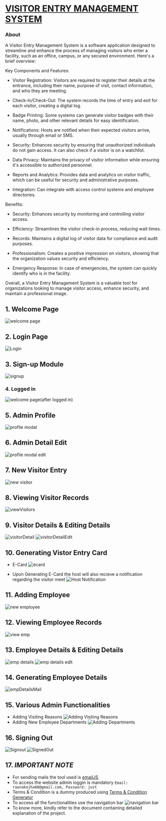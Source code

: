 # <u>VISITOR ENTRY MANAGEMENT SYSTEM</u>

### About
A Visitor Entry Management System is a software application designed to streamline and enhance the process of managing visitors who enter a facility, such as an office, campus, or any secured environment. Here's a brief overview:

Key Components and Features:

* Visitor Registration: Visitors are required to register their details at the entrance, including their name, purpose of visit, contact information, and who they are meeting.

* Check-In/Check-Out: The system records the time of entry and exit for each visitor, creating a digital log.

* Badge Printing: Some systems can generate visitor badges with their name, photo, and other relevant details for easy identification.

* Notifications: Hosts are notified when their expected visitors arrive, usually through email or SMS.

* Security: Enhances security by ensuring that unauthorized individuals do not gain access. It can also check if a visitor is on a watchlist.

* Data Privacy: Maintains the privacy of visitor information while ensuring it's accessible to authorized personnel.

* Reports and Analytics: Provides data and analytics on visitor traffic, which can be useful for security and administrative purposes.

* Integration: Can integrate with access control systems and employee directories.

Benefits:

* Security: Enhances security by monitoring and controlling visitor access.

* Efficiency: Streamlines the visitor check-in process, reducing wait times.

* Records: Maintains a digital log of visitor data for compliance and audit purposes.

* Professionalism: Creates a positive impression on visitors, showing that the organization values security and efficiency.

* Emergency Response: In case of emergencies, the system can quickly identify who is in the facility.

Overall, a Visitor Entry Management System is a valuable tool for organizations looking to manage visitor access, enhance security, and maintain a professional image.
## 1. Welcome Page
![welcome page](https://user-images.githubusercontent.com/87773225/212355781-e3ae0403-662b-498d-8b2f-795953f75e0f.png)

## 2. Login Page
![Login](https://user-images.githubusercontent.com/87773225/212355690-6eab6cbd-b084-45f3-a77c-c672ebbbd8d1.png)

## 3. Sign-up Module
![signup](https://user-images.githubusercontent.com/87773225/212355732-b6c0c7a0-e329-4a92-aeaf-848d5d18e2db.png)

### 4. Logged in
![welcome page(after logged in)](https://user-images.githubusercontent.com/87773225/212355767-61410fb5-ad94-4349-b7cb-d2e20db01f9d.png)

## 5. Admin Profile
![profile modal](https://user-images.githubusercontent.com/87773225/212355727-443915ae-1c88-4c37-aa55-6c4410d405d9.png)

## 6. Admin Detail Edit
![profile modal edit](https://user-images.githubusercontent.com/87773225/212355723-5fbfc58f-aa9c-42f5-96f0-da8f8eb6e9b1.png)

## 7. New Visitor Entry
![new visitor](https://user-images.githubusercontent.com/87773225/212355709-acc28f8d-7c0f-456d-bb5c-53f8913c16ba.png)

## 8. Viewing Visitor Records
![viewVisitors](https://user-images.githubusercontent.com/87773225/212355753-56745f61-c576-4e1d-9df3-8b53083d57f7.png)

## 9. Visitor Details & Editing Details
![visitorDetail](https://user-images.githubusercontent.com/87773225/212355761-fc235bb4-98e1-4fb8-b892-20d57b6b2c70.png)
![visitorDetailEdit](https://user-images.githubusercontent.com/87773225/212363829-ea42bdec-3111-42c8-9511-8a56412e3173.png)


## 10. Generating Vistor Entry Card
* E-Card
![ecard](https://user-images.githubusercontent.com/87773225/212355664-e40990ec-cb5e-4b8a-bf9a-60fd10164f51.png)

* Upon Generating E-Card the host will also recieve a notification regarding the visitor meet
![Host Notification](https://user-images.githubusercontent.com/87773225/212359350-82146eb8-5bd9-4ce2-b2ce-96d054cf1fa3.jpeg)

## 11. Adding Employee
![new employee](https://user-images.githubusercontent.com/87773225/212355697-62a8a9ae-e499-446a-a405-c51f68a2c957.png)


## 12. Viewing Employee Records
![view emp](https://user-images.githubusercontent.com/87773225/212355742-c0f0e7bc-b188-415e-b756-53c64c33b80e.png)


## 13. Employee Details & Editing Details
 ![emp details](https://user-images.githubusercontent.com/87773225/212355675-fd2dfb48-7ace-4e2d-aa7d-602cd54c5131.png)
 ![emp details edit](https://user-images.githubusercontent.com/87773225/212363817-0bfa87fe-6587-441a-83ef-42e66cf40cb1.png)

## 14. Generating Employee Details
![empDetailsMail](https://user-images.githubusercontent.com/87773225/212355684-9c73db75-1169-455c-ae7b-c6c471d93b9d.png)

## 15. Various Admin Functionalities
* Adding Visiting Reasons
![Adding Visiting Reasons](https://user-images.githubusercontent.com/87773225/212363785-fb973202-a82b-4be6-896f-3d07ebb9d009.png)
* Adding New Employee Departments
![Adding Departments](https://user-images.githubusercontent.com/87773225/212363807-1a52681f-e947-4e54-9277-d1d9f8d91152.png)


## 16. Signing Out
![Signout](https://user-images.githubusercontent.com/87773225/212363770-cb3d47c6-c608-4835-a843-fe7b86517360.png)
![SignedOut](https://user-images.githubusercontent.com/87773225/212363339-3974cd6c-dcf2-436a-813b-7910ec9f2919.png)


## 17. **_IMPORTANT NOTE_**

* For sending mails the tool used is [emailJS](https://www.emailjs.com/)
* To access the website admin loggin is mandatory
 `Email: raunakojha60@gmail.com,
  Password: just
 `
* Terms & Condition is a dummy produced using [Terms & Condition Generator](https://www.termsandconditionsgenerator.com/)
* To access all the functionalities use the navigation bar
  ![navigation bar](https://user-images.githubusercontent.com/87773225/212369484-9e6b2836-d53e-44d8-a35c-3825fb347c51.png)
* To know more, kindly refer to the document containing detailed explanation of the project.  

















